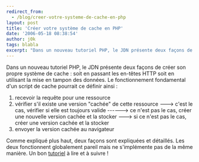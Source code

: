 ```yaml
---
redirect_from:
  - /blog/creer-votre-systeme-de-cache-en-php
layout: post
title: 'Créer votre système de cache en PHP'
date: '2006-05-18 08:38:54'
author: j0k
tags: blabla
excerpt: "Dans un nouveau tutoriel PHP, le JDN présente deux façons de créer son propre système de cache : soit en passant les en-têtes HTTP soit en utilisant la mise en tampon des données.     \nLe fonctionnement fondamental d'un script de cache pourrait ce définir ainsi :  \n  \n1. recevoir la requête pour une ressource   2. vérifier s'il existe une      …"
---
```


Dans un nouveau tutoriel PHP, le JDN présente deux façons de créer son propre système de cache : soit en passant les en-têtes HTTP soit en utilisant la mise en tampon des données.
Le fonctionnement fondamental d'un script de cache pourrait ce définir ainsi :

1. recevoir la requête pour une ressource
2. vérifier s'il existe une version &quot;cachée&quot; de cette ressource   ---&gt; c'est le cas, vérifier si elle est toujours valide   ------&gt; ce n'est pas le cas, créer une nouvelle version cachée et la stocker   ---&gt; si ce n'est pas le cas, créer une version cachée et la stocker
3. envoyer la version cachée au navigateur

Comme expliqué plus haut, deux façons sont expliquées et détaillés. Les deux fonctionnent globalement pareil mais ne s'implémente pas de la même manière.   Un bon [tutoriel](http://developpeur.journaldunet.com/tutoriel/php/060515-php-cache-serveur-1.shtml) à lire et à suivre !
